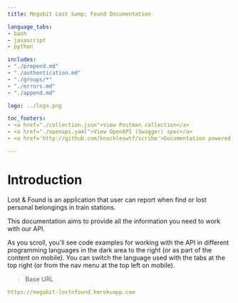 ```yaml
---
title: Megabit Lost &amp; Found Documentation

language_tabs:
- bash
- javascript
- python

includes:
- "./prepend.md"
- "./authentication.md"
- "./groups/*"
- "./errors.md"
- "./append.md"

logo: ../logo.png

toc_footers:
- <a href="./collection.json">View Postman collection</a>
- <a href="./openapi.yaml">View OpenAPI (Swagger) spec</a>
- <a href='http://github.com/knuckleswtf/scribe'>Documentation powered by Scribe ✍</a>

---
```


# Introduction

Lost & Found is an application that user can report when find or lost personal belongings in train stations.

This documentation aims to provide all the information you need to work with our API.

<aside>As you scroll, you'll see code examples for working with the API in different programming languages in the dark area to the right (or as part of the content on mobile).
You can switch the language used with the tabs at the top right (or from the nav menu at the top left on mobile).</aside>

<script src="https://cdn.jsdelivr.net/npm/lodash@4.17.10/lodash.min.js"></script>
<script>
    var baseUrl = "https://megabit-lostnfound.herokuapp.com";
</script>
<script src="js/tryitout-2.4.2.js"></script>

> Base URL

```yaml
https://megabit-lostnfound.herokuapp.com
```